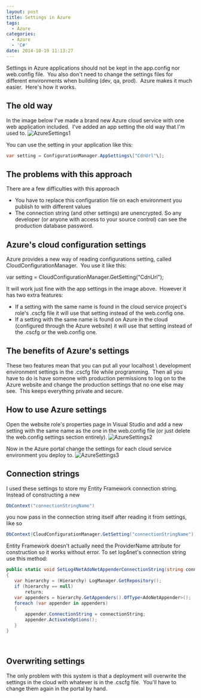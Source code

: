 ```yaml
---
layout: post
title: Settings in Azure
tags:
  - Azure
categories:
  - Azure
  - 'C#'
date: 2014-10-19 11:13:27
---
```


Settings in Azure applications should not be kept in the app.config nor web.config file.  You also don't need to change the settings files for different environments when building (dev, qa, prod).  Azure makes it much easier.  Here's how it works.

## The old way

In the image below I've made a brand new Azure cloud service with one web application included.  I've added an app setting the old way that I'm used to. 
![AzureSettings1](AzureSettings1.png) 

You can use the setting in your application like this:
```csharp
var setting = ConfigurationManager.AppSettings\["CdnUrl"\];
```

## The problems with this approach
There are a few difficulties with this approach

*   You have to replace this configuration file on each environment you publish to with different values
*   The connection string (and other settings) are unencrypted. So any developer (or anyone with access to your source control) can see the production database password.

## Azure's cloud configuration settings
Azure provides a new way of reading configurations setting, called CloudConfigurationManager.  You use it like this:

var setting = CloudConfigurationManager.GetSetting("CdnUrl");

It will work just fine with the app settings in the image above.  However it has two extra features:

*   If a setting with the same name is found in the cloud service project's role's .cscfg file it will use that setting instead of the web.config one.
*   If a setting with the same name is found on Azure in the cloud (configured through the Azure website) it will use that setting instead of the .cscfg or the web.config one.

## The benefits of Azure's settings
These two features mean that you can put all your localhost \ development environment settings in the .cscfg file while programming.  Then all you have to do is have someone with production permissions to log on to the Azure website and change the production settings that no one else may see.  This keeps everything private and secure.

## How to use Azure settings
Open the website role's properties page in Visual Studio and add a new setting with the same name as the one in the web.config file (or just delete the web.config settings section entirely).
![AzureSettings2](AzureSettings2.png)

Now in the Azure portal change the settings for each cloud service environment you deploy to.
![AzureSettings3](AzureSettings3.png)

## Connection strings
I used these settings to store my Entity Framework connection string.  Instead of constructing a new
```csharp
DbContext("connectionStringName")
```
you now pass in the connection string itself after reading it from settings, like so
```csharp
DbContext(CloudConfigurationManager.GetSetting("connectionStringName"))
```

Entity Framework doesn't actually need the ProviderName attribute for construction so it works without error. To set log4net's connection string use this method:

```csharp
public static void SetLog4NetAdoNetAppenderConnectionString(string connectionString)
{
   var hierarchy = (Hierarchy) LogManager.GetRepository();
   if (hierarchy == null)
       return;
   var appenders = hierarchy.GetAppenders().OfType<AdoNetAppender>();
   foreach (var appender in appenders)
   {
       appender.ConnectionString = connectionString;
       appender.ActivateOptions();
   }
}
```
 

## Overwriting settings
The only problem with this system is that a deployment will overwrite the settings in the cloud with whatever is in the .cscfg file.  You'll have to change them again in the portal by hand.
